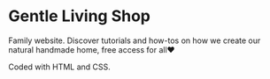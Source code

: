 # Gentle Living Shop

Family website.  Discover tutorials and how-tos on how we create our natural handmade home, free access for all❤️	

Coded with HTML and CSS.
